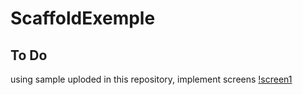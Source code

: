 # ScaffoldExemple
## To Do
using sample uploded in this repository, implement screens 
[!screen1](https://github.com/mouniraz/ScaffoldExemple/blob/main/Screenshot_1.png)

